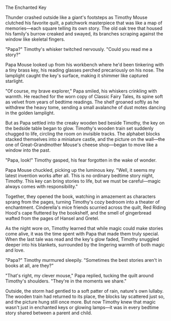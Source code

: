 The Enchanted Key

Thunder crashed outside like a giant's footsteps as Timothy Mouse clutched his favorite quilt, a patchwork masterpiece that was like a map of memories—each square telling its own story. The old oak tree that housed his family's burrow creaked and swayed, its branches scraping against the window like skeletal fingers.

"Papa?" Timothy's whisker twitched nervously. "Could you read me a story?"

Papa Mouse looked up from his workbench where he'd been tinkering with a tiny brass key, his reading glasses perched precariously on his nose. The lamplight caught the key's surface, making it shimmer like captured starlight.

"Of course, my brave explorer," Papa smiled, his whiskers crinkling with warmth. He reached for the worn copy of Classic Fairy Tales, its spine soft as velvet from years of bedtime readings. The shelf groaned softly as he withdrew the heavy tome, sending a small avalanche of dust motes dancing in the golden lamplight.

But as Papa settled into the creaky wooden bed beside Timothy, the key on the bedside table began to glow. Timothy's wooden train set suddenly chugged to life, circling the room on invisible tracks. The alphabet blocks stacked themselves into a miniature castle, and the picture on the wall—the one of Great-Grandmother Mouse's cheese shop—began to move like a window into the past.

"Papa, look!" Timothy gasped, his fear forgotten in the wake of wonder.

Papa Mouse chuckled, picking up the luminous key. "Well, it seems my latest invention works after all. This is no ordinary bedtime story night, Timothy. This key can bring stories to life, but we must be careful—magic always comes with responsibility."

Together, they opened the book, watching in amazement as characters sprang from the pages, turning Timothy's cozy bedroom into a theater of enchantment. Cinderella's mice friends scurried across the quilt, Red Riding Hood's cape fluttered by the bookshelf, and the smell of gingerbread wafted from the pages of Hansel and Gretel.

As the night wore on, Timothy learned that while magic could make stories come alive, it was the time spent with Papa that made them truly special. When the last tale was read and the key's glow faded, Timothy snuggled deeper into his blankets, surrounded by the lingering warmth of both magic and love.

"Papa?" Timothy murmured sleepily. "Sometimes the best stories aren't in books at all, are they?"

"That's right, my clever mouse," Papa replied, tucking the quilt around Timothy's shoulders. "They're in the moments we share."

Outside, the storm had gentled to a soft patter of rain, nature's own lullaby. The wooden train had returned to its place, the blocks lay scattered just so, and the picture hung still once more. But now Timothy knew that magic wasn't just in enchanted keys or glowing lamps—it was in every bedtime story shared between a parent and child.
